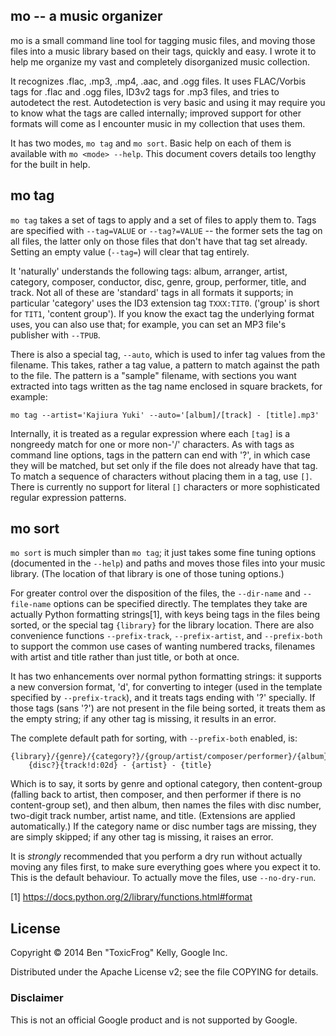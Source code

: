 ## mo -- a music organizer

mo is a small command line tool for tagging music files, and moving those files into a music library based on their tags, quickly and easy. I wrote it to help me organize my vast and completely disorganized music collection.

It recognizes .flac, .mp3, .mp4, .aac, and .ogg files. It uses FLAC/Vorbis tags for .flac and .ogg files, ID3v2 tags for .mp3 files, and tries to autodetect the rest. Autodetection is very basic and using it may require you to know what the tags are called internally; improved support for other formats will come as I encounter music in my collection that uses them.

It has two modes, `mo tag` and `mo sort`. Basic help on each of them is available with `mo <mode> --help`. This document covers details too lengthy for the built in help.

## mo tag

`mo tag` takes a set of tags to apply and a set of files to apply them to. Tags are specified with `--tag=VALUE` or `--tag?=VALUE` -- the former sets the tag on all files, the latter only on those files that don't have that tag set already. Setting an empty value (`--tag=`) will clear that tag entirely.

It 'naturally' understands the following tags: album, arranger, artist, category, composer, conductor, disc, genre, group, performer, title, and track. Not all of these are 'standard' tags in all formats it supports; in particular 'category' uses the ID3 extension tag `TXXX:TIT0`. ('group' is short for `TIT1`, 'content group'). If you know the exact tag the underlying format uses, you can also use that; for example, you can set an MP3 file's publisher with `--TPUB`.

There is also a special tag, `--auto`, which is used to infer tag values from the filename. This takes, rather a tag value, a pattern to match against the path to the file. The pattern is a "sample" filename, with sections you want extracted into tags written as the tag name enclosed in square brackets, for example:

    mo tag --artist='Kajiura Yuki' --auto='[album]/[track] - [title].mp3'

Internally, it is treated as a regular expression where each `[tag]` is a nongreedy match for one or more non-'/' characters. As with tags as command line options, tags in the pattern can end with '?', in which case they will be matched, but set only if the file does not already have that tag. To match a sequence of characters without placing them in a tag, use `[]`. There is currently no support for literal `[]` characters or more sophisticated regular expression patterns.


## mo sort

`mo sort` is much simpler than `mo tag`; it just takes some fine tuning options (documented in the `--help`) and paths and moves those files into your music library. (The location of that library is one of those tuning options.)

For greater control over the disposition of the files, the `--dir-name` and `--file-name` options can be specified directly. The templates they take are actually Python formatting strings[1], with keys being tags in the files being sorted, or the special tag `{library}` for the library location. There are also convenience functions `--prefix-track`, `--prefix-artist`, and `--prefix-both` to support the common use cases of wanting numbered tracks, filenames with artist and title rather than just title, or both at once.

It has two enhancements over normal python formatting strings: it supports a new conversion format, 'd', for converting to integer (used in the template specified by `--prefix-track`), and it treats tags ending with '?' specially. If those tags (sans '?') are not present in the file being sorted, it treats them as the empty string; if any other tag is missing, it results in an error.

The complete default path for sorting, with `--prefix-both` enabled, is:

    {library}/{genre}/{category?}/{group/artist/composer/performer}/{album}/
        {disc?}{track!d:02d} - {artist} - {title}

Which is to say, it sorts by genre and optional category, then content-group (falling back to artist, then composer, and then performer if there is no content-group set), and then album, then names the files with disc number, two-digit track number, artist name, and title. (Extensions are applied automatically.) If the category name or disc number tags are missing, they are simply skipped; if any other tag is missing, it raises an error.

It is *strongly* recommended that you perform a dry run without actually moving any files first, to make sure everything goes where you expect it to. This is the default behaviour. To actually move the files, use `--no-dry-run`.

[1] https://docs.python.org/2/library/functions.html#format

## License

Copyright © 2014 Ben "ToxicFrog" Kelly, Google Inc.

Distributed under the Apache License v2; see the file COPYING for details.

### Disclaimer

This is not an official Google product and is not supported by Google.
